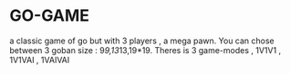 # GO-GAME
a classic game of go but with 3 players , a mega pawn. You can chose between 3 goban size : 9*9,13*13,19*19. Theres is 3 game-modes , 1V1V1 , 1V1VAI , 1VAIVAI
